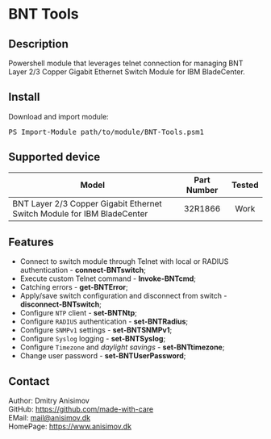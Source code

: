 # BNT Tools
## Description
Powershell module that leverages telnet connection for managing BNT Layer 2/3 Copper Gigabit Ethernet Switch Module for IBM BladeCenter. 

## Install
Download and import module:
<pre>PS Import-Module path/to/module/BNT-Tools.psm1</pre>

## Supported device
|**Model**                                                              |**Part Number**|**Tested**  |
|-----------------------------------------------------------------------|:-------------:|:----------:|
|BNT Layer 2/3 Copper Gigabit Ethernet Switch Module for IBM BladeCenter|32R1866        |Work        |

## Features
* Connect to switch module through Telnet with local or RADIUS authentication - **connect-BNTswitch**;
* Execute custom Telnet command - **Invoke-BNTcmd**;
* Catching errors - **get-BNTError**;
* Apply/save switch configuration and disconnect from switch - **disconnect-BNTswitch**;
* Configure `NTP` client - **set-BNTNtp**;
* Configure `RADIUS` authentication - **set-BNTRadius**;
* Configure `SNMPv1` settings - **set-BNTSNMPv1**;
* Configure `Syslog` logging - **set-BNTSyslog**;
* Configure `Timezone` and *daylight savings* - **set-BNTtimezone**;
* Change user password - **set-BNTUserPassword**;

## Contact
Author: Dmitry Anisimov</br>
GitHub: https://github.com/made-with-care</br>
EMail: mail@anisimov.dk</br>
HomePage: https://www.anisimov.dk